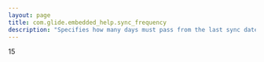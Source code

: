 ```yaml
---
layout: page
title: com.glide.embedded_help.sync_frequency
description: "Specifies how many days must pass from the last sync date in the topic for the embedded help process to look for updated content in the centralized repository."
---
```

15